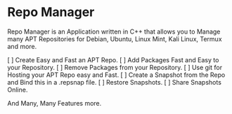 # Repo Manager

Repo Manager is an Application written in C++ that allows you to Manage many APT Repositories for Debian, Ubuntu, Linux Mint, Kali Linux, Termux and more.

[ ] Create Easy and Fast an APT Repo.
[ ] Add Packages Fast and Easy to your Repository.
[ ] Remove Packages from your Repository.
[ ] Use git for Hosting your APT Repo easy and Fast.
[ ] Create a Snapshot from the Repo and Bind this in a .repsnap file.
[ ] Restore Snapshots.
[ ] Share Snapshots Online.

And Many, Many Features more.